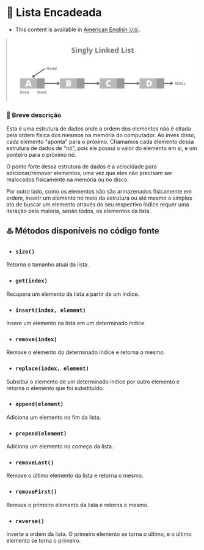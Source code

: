 # 💠 Lista Encadeada

- This content is available in [American English 🇺🇸](linkedlist_en-us.md).

![Ilustração de uma lista encadeada com 4 elementos, onde cada elemento aponta para o próximo](../images/linkedlist.png "Representação gráfica de uma lista encadeada")

### 📝 Breve descrição

Esta é uma estrutura de dados onde a ordem dos elementos não é ditada pela ordem física dos mesmos na
memória do computador. Ao invés disso, cada elemento "aponta" para o próximo. Chamamos cada elemento dessa estrutura de
dados de "nó", pois ele possui o valor do elemento em si, e um ponteiro para o próximo nó.

O ponto forte dessa estrutura de dados é a velocidade para adicionar/remover elementos, uma vez que eles não precisam
ser realocados fisicamente na memória ou no disco.

Por outro lado, como os elementos não são armazenados fisicamente em ordem, inserir um elemento no meio da estrutura
ou até mesmo o simples ato de buscar um elemento através do seu respectivo índice requer uma iteração pela maioria,
senão todos, os elementos da lista.

## ♨️️ Métodos disponíveis no código fonte

- ### `size()`

Retorna o tamanho atual da lista.

- ### `get(index)`

Recupera um elemento da lista a partir de um índice.

- ### `insert(index, element)`

Insere um elemento na lista em um determinado índice.

- ### `remove(index)`

Remove o elemento do determinado índice e retorna o mesmo.

- ### `replace(index, element)`

Substitui o elemento de um determinado índice por outro elemento e retorna o elemento que foi substituído.

- ### `append(element)`

Adiciona um elemento no fim da lista.

- ### `prepend(element)`

Adiciona um elemento no começo da lista.

- ### `removeLast()`

Remove o último elemento da lista e retorna o mesmo.

- ### `removeFirst()`

Remove o primeiro elemento da lista e retorna o mesmo.

- ### `reverse()`

Inverte a ordem da lista. O primeiro elemento se torna o último, e o último elemento se torna o primeiro.